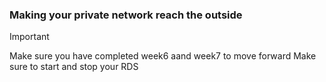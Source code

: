 ### Making your private network reach the outside

> [!IMPORTANT]
> Make sure you have completed week6 aand week7 to move forward
> Make sure to start and stop your RDS

